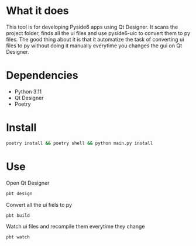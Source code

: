 # What it does

This tool is for developing Pyside6 apps using Qt Designer. It scans the project folder, finds all the ui files and use pyside6-uic to convert them to py files. The good thing about it is that it automatize the task of converting ui files to py without doing it manually everytime you changes the gui on Qt Designer.

# Dependencies

- Python 3.11
- Qt Designer
- Poetry

# Install

```bash
poetry install && poetry shell && python main.py install
```


# Use

Open Qt Designer
```bash
pbt design
```

Convert all the ui fiels to py
```bash
pbt build
```

Watch ui files and recompile them everytime they change
```bash
pbt watch
```